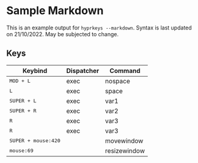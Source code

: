 # Sample Markdown

This is an example output for `hyprkeys --markdown`. Syntax is last updated on 21/10/2022.
May be subjected to change.

## Keys

| Keybind | Dispatcher | Command |
|---------|------------|---------|
| <kbd>MOD + L</kbd> | exec | nospace |
| <kbd>L</kbd> | exec | space |
| <kbd>SUPER + L</kbd> | exec | var1 |
| <kbd>SUPER + R</kbd> | exec | var2 |
| <kbd>R</kbd> | exec | var3 |
| <kbd>R</kbd> | exec | var3 |
| <kbd>SUPER + mouse:420</kbd> | | movewindow |
| <kbd>mouse:69</kbd> | | resizewindow |
